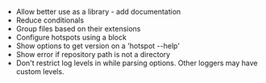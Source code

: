 * Allow better use as a library - add documentation
* Reduce conditionals
* Group files based on their extensions
* Configure hotspots using a block
* Show options to get version on a 'hotspot --help'
* Show error if repository path is not a directory
* Don't restrict log levels in while parsing options. Other loggers may have custom levels.
